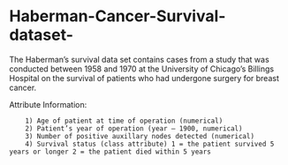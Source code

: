# Haberman-Cancer-Survival-dataset-
The Haberman’s survival data set contains cases from a study that was conducted between 1958 and 1970 at the University of Chicago’s Billings Hospital on the survival of patients who had undergone surgery for breast cancer.

Attribute Information:

        1) Age of patient at time of operation (numerical)
        2) Patient’s year of operation (year — 1900, numerical)
        3) Number of positive auxillary nodes detected (numerical)
        4) Survival status (class attribute) 1 = the patient survived 5 years or longer 2 = the patient died within 5 years

